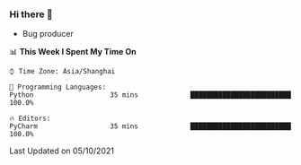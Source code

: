 ### Hi there 👋
* Bug producer
<!--START_SECTION:waka-->
📊 **This Week I Spent My Time On** 

```text
⌚︎ Time Zone: Asia/Shanghai

💬 Programming Languages: 
Python                   35 mins             █████████████████████████   100.0%

🔥 Editors: 
PyCharm                  35 mins             █████████████████████████   100.0%

```


 Last Updated on 05/10/2021
<!--END_SECTION:waka-->
